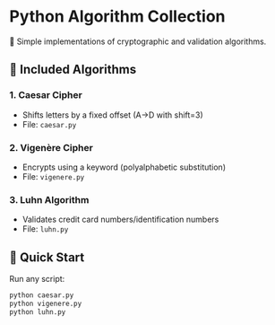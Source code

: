 # Python Algorithm Collection
🔐 Simple implementations of cryptographic and validation algorithms.

## 📜 Included Algorithms

### 1. Caesar Cipher
- Shifts letters by a fixed offset (A→D with shift=3)
- File: `caesar.py`

### 2. Vigenère Cipher
- Encrypts using a keyword (polyalphabetic substitution)
- File: `vigenere.py`

### 3. Luhn Algorithm
- Validates credit card numbers/identification numbers
- File: `luhn.py`

## 🚀 Quick Start
Run any script:
```bash
python caesar.py
python vigenere.py
python luhn.py
